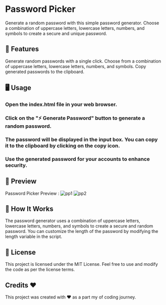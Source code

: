 # Password Picker
Generate a random password with this simple password generator. Choose a combination of uppercase letters, lowercase letters, numbers, and symbols to create a secure and unique password.

## 🚀 Features
Generate random passwords with a single click.
Choose from a combination of uppercase letters, lowercase letters, numbers, and symbols.
Copy generated passwords to the clipboard.

## 🖥️ Usage
### Open the index.html file in your web browser.

### Click on the "⚡ Generate Password" button to generate a random password.

### The password will be displayed in the input box. You can copy it to the clipboard by clicking on the copy icon.

### Use the generated password for your accounts to enhance security.

## 📸 Preview
Password Picker Preview :
![pp1](https://github.com/piyush4878/25days-javaScript-challenge/assets/80036366/7b1e1b05-0679-4377-8537-762ca9c9d804)
![pp2](https://github.com/piyush4878/25days-javaScript-challenge/assets/80036366/3b8e318d-f7fb-4bc5-81d3-6d2717dd27e6)


## 🔧 How It Works
The password generator uses a combination of uppercase letters, lowercase letters, numbers, and symbols to create a secure and random password. You can customize the length of the password by modifying the length variable in the script.

## 📜 License
This project is licensed under the MIT License. Feel free to use and modify the code as per the license terms.

## Credits ❤️

This project was created with ❤️ as a part my of coding journey.








